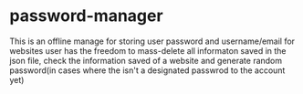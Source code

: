 # password-manager
This is an offline manage for storing user password and username/email for websites
user has the freedom to mass-delete all informaton saved in the json file, check the information saved of a website and generate random password(in cases where the isn't a designated passwrod to the account yet) 
